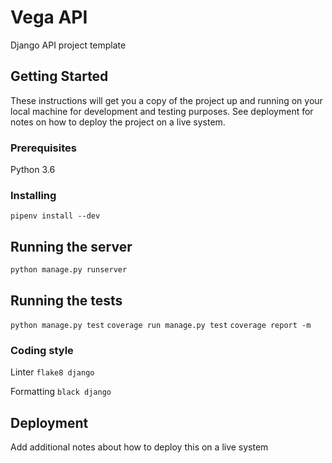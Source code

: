 # Vega API

Django API project template

## Getting Started

These instructions will get you a copy of the project up and running on your local machine for development and testing purposes. See deployment for notes on how to deploy the project on a live system.

### Prerequisites

Python 3.6

### Installing

`pipenv install --dev`

## Running the server

`python manage.py runserver`

## Running the tests

`python manage.py test`
`coverage run manage.py test`
`coverage report -m`

### Coding style

Linter
`flake8 django`

Formatting
`black django`

## Deployment

Add additional notes about how to deploy this on a live system
